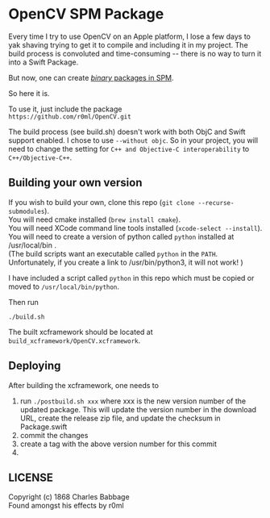 # OpenCV SPM Package

Every time I try to use OpenCV on an Apple platform, I lose a few days to yak shaving trying to
get it to compile and including it in my project.  The build process is convoluted and
time-consuming -- there is no way to turn it into a Swift Package.

But now, one can create [*binary* packages in SPM]( https://developer.apple.com/documentation/xcode/distributing-binary-frameworks-as-swift-packages ).

So here it is.

To use it, just include the package <br/>
  `https://github.com/r0ml/OpenCV.git` <br/>

The build process (see build.sh) doesn't work with both ObjC and Swift support enabled.
I chose to use `--without objc`.  So in your project, you will need to change the setting for `C++ and Objective-C interoperability` to `C++/Objective-C++`.

## Building your own version

If you wish to build your own, clone this repo (`git clone --recurse-submodules`). <br/>
You will need cmake installed (`brew install cmake`). <br/>
You will need XCode command line tools installed (`xcode-select --install`). <br/>
You will need to create a version of python called `python` installed at /usr/local/bin . <br/>
(The build scripts want an executable called `python` in the `PATH`.  
Unfortunately, if you create a link to /usr/bin/python3, it will not work! )

I have included a script called `python` in this repo which must be copied or moved to `/usr/local/bin/python`.

Then run 
```
./build.sh
```

The built xcframework should be located at `build_xcframework/OpenCV.xcframework`.

## Deploying

After building the xcframework, one needs to 
  1) run `./postbuild.sh xxx` where xxx is the new version number of the updated package.  This will update the version number in the download URL, create the release zip file, and update the checksum in Package.swift
  2) commit the changes
  3) create a tag with the above version number for this commit
  4) 

## LICENSE

Copyright (c) 1868 Charles Babbage  <br/>
Found amongst his effects by r0ml

